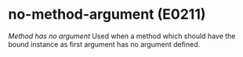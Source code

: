 # no-method-argument (E0211)

*Method has no argument* Used when a method which should have the bound
instance as first argument has no argument defined.
